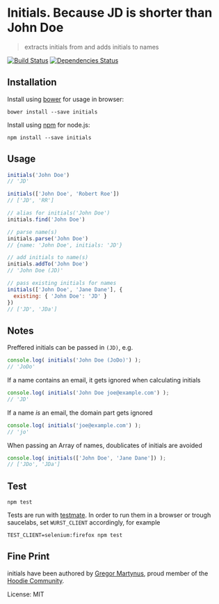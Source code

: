 Initials. Because JD is shorter than John Doe
=============================================

> extracts initials from and adds initials to names

[![Build Status](https://api.travis-ci.org/gr2m/initials.svg?branch=gh-pages)](https://travis-ci.org/gr2m/initials/)
[![Dependencies Status](https://david-dm.org/gr2m/initials.svg)](https://david-dm.org/gr2m/initials)

Installation
------------

Install using [bower](http://bower.io/) for usage in browser:

```
bower install --save initials
```

Install using [npm](https://npmjs.org/) for node.js:

```
npm install --save initials
```


Usage
-----

```js
initials('John Doe')
// 'JD'

initials(['John Doe', 'Robert Roe'])
// ['JD', 'RR']

// alias for initials('John Doe')
initials.find('John Doe')

// parse name(s)
initials.parse('John Doe')
// {name: 'John Doe', initials: 'JD'}

// add initials to name(s)
initials.addTo('John Doe')
// 'John Doe (JD)'

// pass existing initials for names
initials(['John Doe', 'Jane Dane'], {
  existing: { 'John Doe': 'JD' }
})
// ['JD', 'JDa']
```

Notes
-----

Preffered initials can be passed in `(JD)`, e.g.

```js
console.log( initials('John Doe (JoDo)') );
// 'JoDo'
```

If a name contains an email, it gets ignored when calculating initials

```js
console.log( initials('John Doe joe@example.com') );
// 'JD'
```

If a name _is_ an email, the domain part gets ignored

```js
console.log( initials('joe@example.com') );
// 'jo'
```

When passing an Array of names, doublicates of initials are avoided

```js
console.log( initials(['John Doe', 'Jane Dane']) );
// ['JDo', 'JDa']
```

Test
----

```
npm test
```

Tests are run with [testmate](https://github.com/gr2m/testmate).
In order to run them in a browser or trough saucelabs,
set `WURST_CLIENT` accordingly, for example

```
TEST_CLIENT=selenium:firefox npm test
```


Fine Print
----------

initials have been authored by [Gregor Martynus](https://github.com/gr2m),
proud member of the [Hoodie Community](http://hood.ie/).

License: MIT
